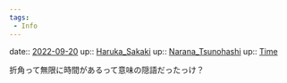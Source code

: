 ```yaml
---
tags:
 - Info
---
```


date:: [2022-09-20](Daily_Note/2022-09-20.md)
up:: [Haruka_Sakaki](../Bar/Novel/Nacaria/Haruka_Sakaki.md)
up:: [Narana_Tsunohashi](../Bar/Novel/Nacaria/Narana_Tsunohashi.md)
up:: [Time](../Bar/Novel/Topics/Time.md)

折角って無限に時間があるって意味の隠語だったっけ？